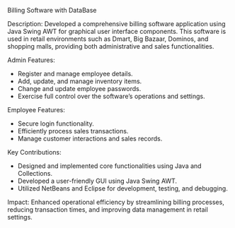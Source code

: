 Billing Software with DataBase

Description: Developed a comprehensive billing software application using Java Swing AWT for graphical user interface components. 
This software is used in retail environments such as Dmart, Big Bazaar, Dominos, and shopping malls, providing both administrative and sales functionalities.

Admin Features:
 - Register and manage employee details.
 - Add, update, and manage inventory items.
 - Change and update employee passwords.
 - Exercise full control over the software’s operations and settings.

Employee Features:
 - Secure login functionality.
 - Efficiently process sales transactions.
 - Manage customer interactions and sales records.

Key Contributions:
 - Designed and implemented core functionalities using Java and Collections.
 - Developed a user-friendly GUI using Java Swing AWT.
 - Utilized NetBeans and Eclipse for development, testing, and debugging.

Impact: Enhanced operational efficiency by streamlining billing processes, reducing transaction times, and improving data management in retail settings.
